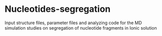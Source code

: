 # Nucleotides-segregation
Input structure files, parameter files and analyzing code for the MD simulation studies on segregation of nucleotide fragments in Ionic solution
